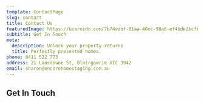 ```yaml
---
template: ContactPage
slug: contact
title: Contact Us
featuredImage: https://ucarecdn.com/7b74eabf-81aa-40ec-98a6-ef4bde2bcfb3/-/crop/864x1848/52,204/-/preview/
subtitle: Get In Touch
meta:
  description: Unlock your property returns
  title: Perfectly presented homes.
phone: 0411 522 773
address: 21 Lansdowne St, Blairgowrie VIC 3942
email: sharon@encorehomestaging.com.au
---
```

## Get In Touch